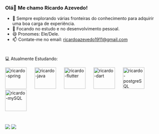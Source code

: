### Olá👋 Me chamo Ricardo Azevedo!



- 🔭 Sempre explorando várias fronteiras do conhecimento para adquirir uma boa carga de experiência.
- 🌱 Focando no estudo e no desenvolvimento pessoal.
- 😄 Pronomes: Ele/Dele.
- 📫 Contate-me no email: ricardoazevedo1911@gmail.com

#
💻 Atualmente Estudando:
<div align="left">
  <img src="https://cdn.jsdelivr.net/gh/devicons/devicon@latest/icons/spring/spring-original.svg" height="70" alt="ricardo-spring"  />
  <img width="18" />
  <img src="https://cdn.jsdelivr.net/gh/devicons/devicon@latest/icons/java/java-original.svg" height="70" alt="ricardo-java"  />
  <img width="18" />
  <img src="https://cdn.jsdelivr.net/gh/devicons/devicon@latest/icons/flutter/flutter-original.svg" height="70" alt="ricardo-flutter"  />
  <img width="18" />
  <img src="https://cdn.jsdelivr.net/gh/devicons/devicon@latest/icons/dart/dart-original.svg" height="70" alt="ricardo-dart"  />
  <img width="18" />
  <img src="https://cdn.jsdelivr.net/gh/devicons/devicon@latest/icons/postgresql/postgresql-original.svg" height="70" alt="ricardo-postgreSQL"  />
  <img width="20" />
  <img src="https://cdn.jsdelivr.net/gh/devicons/devicon@latest/icons/mysql/mysql-original.svg" height="70" alt="ricardo-mySQL"  />
  <img width="26" />
</div>

#
<div> 
  <a href="https://www.linkedin.com/in/ricardoo-azevedo/" target="_blank"><img src="https://img.shields.io/badge/-LinkedIn-%230077B5?style=for-the-badge&logo=linkedin&logoColor=white" target="_blank"></a>
  <a href="https://www.instagram.com/ricaardo_azeveedo/" target="_blank"><img src="https://img.shields.io/badge/-Instagram-%23E4405F?style=for-the-badge&logo=instagram&logoColor=white" target="_blank"></a>
</div>

